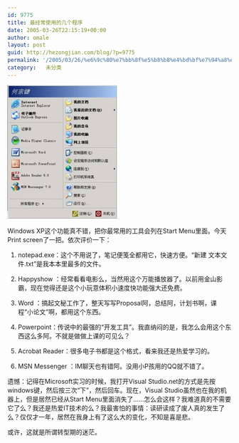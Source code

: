 ```yaml
---
id: 9775
title: 最经常使用的几个程序
date: 2005-03-26T22:15:19+00:00
author: omale
layout: post
guid: http://hezongjian.com/blog/?p=9775
permalink: '/2005/03/26/%e6%9c%80%e7%bb%8f%e5%b8%b8%e4%bd%bf%e7%94%a8%e7%9a%84%e5%87%a0%e4%b8%aa%e7%a8%8b%e5%ba%8f-2/'
category:   未分类
---
```

[<img class="aligncenter size-medium wp-image-10330" height="300" src="/assets/images/2005/03/frequentapp-246x300.jpg" title="frequentapp" width="246" />](/assets/images/2005/03/frequentapp.jpg)

Windows XP这个功能真不错，把你最常用的工具会列在Start Menu里面。今天Print screen了一把。依次评价一下：
	  
1. notepad.exe：这个不用说了，笔记便笺全都用它，快速方便。&ldquo;新建 文本文件.txt&rdquo;是我本本里最多的文件。
	  
2. Happyshow ：经常看看电影么，当然用这个万能播放器了。以前用金山影霸，现在觉得还是这个小玩意体积小速度快功能强大还免费。
	  
3. Word ：搞起文秘工作了，整天写写Proposal阿，总结阿，计划书啊，课程&ldquo;小论文&rdquo;啊，都用这个东西。
	  
4. Powerpoint：传说中的最强的&ldquo;开发工具&rdquo;。我直纳闷的是，我怎么会用这个东西这么多阿。不就是做做上课的可见么？
	  
5. Acrobat Reader：很多电子书都是这个格式，看来我还是热爱学习的。
	  
6. MSN Messenger ：IM聊天也有错阿。没用小P孩用的QQ就不错了。
	  
 
	  
遗憾：记得在Microsoft实习的时候，我打开Visual Studio.net的方式是先按windows键，然后按三次&ldquo;下&rdquo;，然后回车。现在，Visual Studio虽然也在我的机器上，但是居然已经从Start Menu里面消失了&hellip;&hellip;怎么会这样？我难道真的不需要它了么？我还是热爱IT技术的么？我最害怕的事情：读研读成了废人真的发生了么？仅仅才一年，居然在我身上有了这么大的变化，不知是喜是悲。
	  
或许，这就是所谓转型期的迷茫。